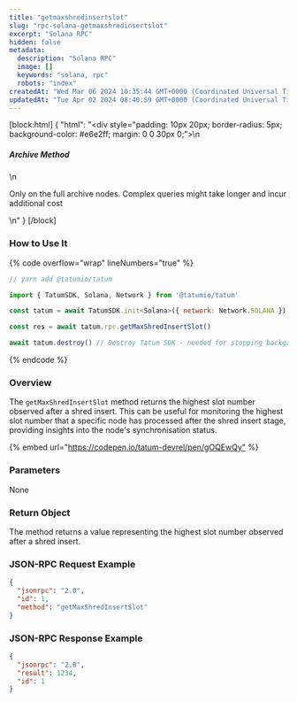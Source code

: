 ```yaml
---
title: "getmaxshredinsertslot"
slug: "rpc-solana-getmaxshredinsertslot"
excerpt: "Solana RPC"
hidden: false
metadata: 
  description: "Solana RPC"
  image: []
  keywords: "solana, rpc"
  robots: "index"
createdAt: "Wed Mar 06 2024 10:35:44 GMT+0000 (Coordinated Universal Time)"
updatedAt: "Tue Apr 02 2024 08:40:59 GMT+0000 (Coordinated Universal Time)"
---
```

[block:html]
{
  "html": "<div style=\"padding: 10px 20px; border-radius: 5px; background-color: #e6e2ff; margin: 0 0 30px 0;\">\n  <h5>Archive Method</h5>\n  <p>Only on the full archive nodes. Complex queries might take longer and incur additional cost</p>\n</div>"
}
[/block]


### How to Use It

{% code overflow="wrap" lineNumbers="true" %}

```javascript
// yarn add @tatumio/tatum

import { TatumSDK, Solana, Network } from '@tatumio/tatum'

const tatum = await TatumSDK.init<Solana>({ network: Network.SOLANA })

const res = await tatum.rpc.getMaxShredInsertSlot()

await tatum.destroy() // Destroy Tatum SDK - needed for stopping background jobs
```

{% endcode %}

### Overview

The `getMaxShredInsertSlot` method returns the highest slot number observed after a shred insert. This can be useful for monitoring the highest slot number that a specific node has processed after the shred insert stage, providing insights into the node's synchronisation status.

{% embed url="<https://codepen.io/tatum-devrel/pen/gOQEwQy"> %}

### Parameters

None

### Return Object

The method returns a value representing the highest slot number observed after a shred insert.

### JSON-RPC Request Example

```json
{
  "jsonrpc": "2.0",
  "id": 1,
  "method": "getMaxShredInsertSlot"
}
```

### JSON-RPC Response Example

```json
{
  "jsonrpc": "2.0",
  "result": 1234,
  "id": 1
}
```
